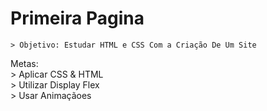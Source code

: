 <h1>Primeira Pagina</h1>

```
> Objetivo: Estudar HTML e CSS Com a Criação De Um Site
```

<p>Metas: 
<br>> Aplicar CSS & HTML 
<br>> Utilizar Display Flex
<br>> Usar Animaçãoes 
</p>
